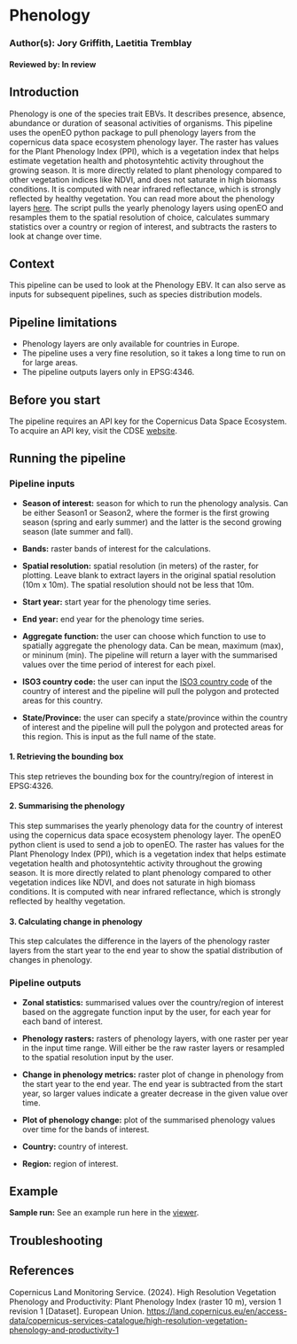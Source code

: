 # Phenology
### Author(s): Jory Griffith, Laetitia Tremblay
#### Reviewed by: In review

## Introduction
Phenology is one of the species trait EBVs. It describes presence, absence, abundance or duration of seasonal activities of organisms. This pipeline uses the openEO python package to pull phenology layers from the copernicus data space ecosystem phenology layer. The raster has values for the Plant Phenology Index (PPI), which is a vegetation index that helps estimate vegetation health and photosyntehtic activity throughout the growing season. It is more directly related to plant phenology compared to other vegetation indices like NDVI, and does not saturate in high biomass conditions. It is computed with near infrared reflectance, which is strongly reflected by healthy vegetation. You can read more about the phenology layers [here](https://land.copernicus.eu/en/dataset-catalog). The script pulls the yearly phenology layers using openEO and resamples them to the spatial resolution of choice, calculates summary statistics over a country or region of interest, and subtracts the rasters to look at change over time.

## Context
This pipeline can be used to look at the Phenology EBV. It can also serve as inputs for subsequent pipelines, such as species distribution models.

## Pipeline limitations

- Phenology layers are only available for countries in Europe.
- The pipeline uses a very fine resolution, so it takes a long time to run on for large areas.
- The pipeline outputs layers only in EPSG:4346.

## Before you start
The pipeline requires an API key for the Copernicus Data Space Ecosystem. To acquire an API key, visit the CDSE [website](https://dataspace.copernicus.eu/analyse/openeo).

## Running the pipeline

### Pipeline inputs

- **Season of interest:** season for which to run the phenology analysis. Can be either Season1 or Season2, where the former is the first growing season (spring and early summer) and the latter is the second growing season (late summer and fall).

- **Bands:** raster bands of interest for the calculations.

- **Spatial resolution:** spatial resolution (in meters) of the raster, for plotting. Leave blank to extract layers in the original spatial resolution (10m x 10m). The spatial resolution should not be less that 10m.

- **Start year:** start year for the phenology time series.

- **End year:** end year for the phenology time series.

- **Aggregate function:** the user can choose which function to use to spatially aggregate the phenology data. Can be mean, maximum (max), or mininum (min). The pipeline will return a layer with the summarised values over the time period of interest for each pixel.

- **ISO3 country code:** the user can input the [ISO3 country code](https://en.wikipedia.org/wiki/ISO_3166-1_alpha-3) of the country of interest and the pipeline will pull the polygon and protected areas for this country.

- **State/Province:** the user can specify a state/province within the country of interest and the pipeline will pull the polygon and protected areas for this region. This is input as the full name of the state.

#### **1. Retrieving the bounding box**
This step retrieves the bounding box for the country/region of interest in EPSG:4326.

#### **2. Summarising the phenology**
This step summarises the yearly phenology data for the country of interest using the copernicus data space ecosystem phenology layer. The openEO python client is used to send a job to openEO. The raster has values for the Plant Phenology Index (PPI), which is a vegetation index that helps estimate vegetation health and photosyntehtic activity throughout the growing season. It is more directly related to plant phenology compared to other vegetation indices like NDVI, and does not saturate in high biomass conditions. It is computed with near infrared reflectance, which is strongly reflected by healthy vegetation.

#### **3. Calculating change in phenology**
This step calculates the difference in the layers of the phenology raster layers from the start year to the end year to show the spatial distribution of changes in phenology.

### Pipeline outputs

- **Zonal statistics:** summarised values over the country/region of interest based on the aggregate function input by the user, for each year for each band of interest.

- **Phenology rasters:** rasters of phenology layers, with one raster per year in the input time range. Will either be the raw raster layers or resampled to the spatial resolution input by the user.

- **Change in phenology metrics:** raster plot of change in phenology from the start year to the end year. The end year is subtracted from the start year, so larger values indicate a greater decrease in the given value over time.

- **Plot of phenology change:** plot of the summarised phenology values over time for the bands of interest.

- **Country:** country of interest.

- **Region:** region of interest.

## Example
**Sample run:** See an example run here in the [viewer](https://pipelines-results.geobon.org/viewer/Phenology%3Ephenology_EO%3Ef08ed95a9538d87c7303027390889fba).

## Troubleshooting

## References
Copernicus Land Monitoring Service. (2024). High Resolution Vegetation Phenology and Productivity: Plant Phenology Index (raster 10 m), version 1 revision 1 [Dataset]. European Union. https://land.copernicus.eu/en/access-data/copernicus-services-catalogue/high-resolution-vegetation-phenology-and-productivity-1


